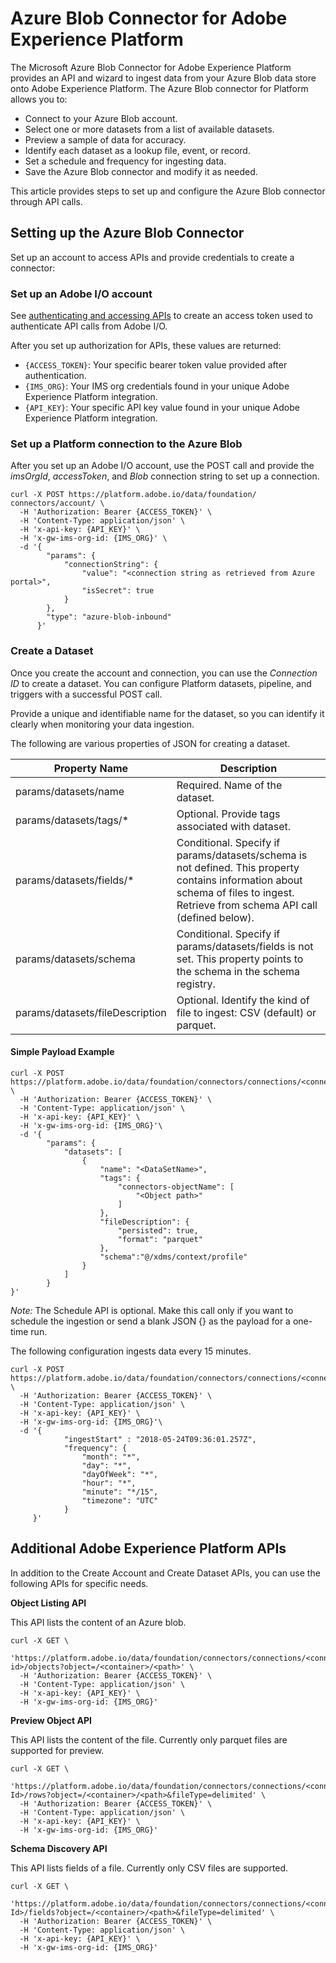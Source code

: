 # Azure Blob Connector for Adobe Experience Platform

The Microsoft Azure Blob Connector for Adobe Experience Platform provides an API and wizard to ingest data from your Azure Blob data store onto Adobe Experience Platform. The Azure Blob connector for Platform allows you to:

* Connect to your Azure Blob account.
* Select one or more datasets from a list of available datasets.
* Preview a sample of data for accuracy.
* Identify each dataset as a lookup file, event, or record.
* Set a schedule and frequency for ingesting data.
* Save the Azure Blob connector and modify it as needed.

This article provides steps to set up and configure the Azure Blob connector through API calls.


## Setting up the Azure Blob Connector
Set up an account to access APIs and provide credentials to create a connector:

<!---### Prerequisites
* Register the schema of the incoming file.
* Register the metadata associated with the file, such as *DataSetName*, *UserID*, *IMSOrg*, and *ConnectionParameters*.
* Get the details of the file ingested using an API call to the Catalog API.--->


### Set up an Adobe I/O account
See [authenticating and accessing APIs](../authenticate_to_acp_tutorial/authenticate_to_acp_tutorial.md) to create an access token used to authenticate API calls from Adobe I/O.

After you set up authorization for APIs, these values are returned:

* `{ACCESS_TOKEN}`: Your specific bearer token value provided after authentication.
* `{IMS_ORG}`: Your IMS org credentials found in your unique Adobe Experience Platform integration.
* `{API_KEY}`: Your specific API key value found in your unique Adobe Experience Platform integration.

### Set up a Platform connection to the Azure Blob
After you set up an Adobe I/O account, use the POST call and provide the *imsOrgId*, *accessToken*, and *Blob* connection string to set up a connection.

```shell
curl -X POST https://platform.adobe.io/data/foundation/ connectors/account/ \
  -H 'Authorization: Bearer {ACCESS_TOKEN}' \
  -H 'Content-Type: application/json' \
  -H 'x-api-key: {API_KEY}' \
  -H 'x-gw-ims-org-id: {IMS_ORG}' \
  -d '{
        "params": {
            "connectionString": {
                "value": "<connection string as retrieved from Azure portal>",
                "isSecret": true
            }
        },
        "type": "azure-blob-inbound"
      }'
```
### Create a Dataset
Once you create the account and connection, you can use the *Connection ID* to create a dataset. You can configure Platform datasets, pipeline, and triggers with a successful POST call.

Provide a unique and identifiable name for the dataset, so you can identify it clearly when monitoring your data ingestion.

The following are various properties of JSON for creating a dataset.

Property Name | Description
------------ | -------------
params/datasets/name	| Required. Name of the dataset.
params/datasets/tags/* | Optional. Provide tags associated with dataset.
params/datasets/fields/*	| Conditional. Specify if params/datasets/schema is not defined. This property contains information about schema of files to ingest. Retrieve from schema API call (defined below).
params/datasets/schema	| Conditional. Specify if params/datasets/fields is not set. This property points to the schema in the schema registry.
params/datasets/fileDescription	| Optional. Identify the kind of file to ingest: CSV (default) or parquet.



#### Simple Payload Example
```shell
curl -X POST https://platform.adobe.io/data/foundation/connectors/connections/<connectionId>/datasets \
  -H 'Authorization: Bearer {ACCESS_TOKEN}' \
  -H 'Content-Type: application/json' \
  -H 'x-api-key: {API_KEY}' \
  -H 'x-gw-ims-org-id: {IMS_ORG}'\
  -d '{
        "params": {
            "datasets": [
                {
                    "name": "<DataSetName>",
                    "tags": {
                        "connectors-objectName": [
                            "<Object path>"
                        ]
                    },
                    "fileDescription": {
                        "persisted": true,
                        "format": "parquet"
                    },
		            "schema":"@/xdms/context/profile"
                }
            ]
        }
}'
```
*Note:* The Schedule API is optional. Make this call only if you want to schedule the ingestion or send a blank JSON {} as the payload for a one-time run.

The following configuration ingests data every 15 minutes.

```shell
curl -X POST https://platform.adobe.io/data/foundation/connectors/connections/<connectionId>/schedule \
  -H 'Authorization: Bearer {ACCESS_TOKEN}' \
  -H 'Content-Type: application/json' \
  -H 'x-api-key: {API_KEY}' \
  -H 'x-gw-ims-org-id: {IMS_ORG}'\
  -d '{
	        "ingestStart" : "2018-05-24T09:36:01.257Z",
	        "frequency": {
                "month": "*",
                "day": "*",
                "dayOfWeek": "*",
                "hour": "*",
                "minute": "*/15",
                "timezone": "UTC"
            }
     }'
```


## Additional Adobe Experience Platform APIs

In addition to the Create Account and Create Dataset APIs, you can use the following APIs for specific needs.

**Object Listing API**

This API lists the content of an Azure blob.

```shell
curl -X GET \
  'https://platform.adobe.io/data/foundation/connectors/connections/<connection id>/objects?object=/<container>/<path>' \
  -H 'Authorization: Bearer {ACCESS_TOKEN}' \
  -H 'Content-Type: application/json' \
  -H 'x-api-key: {API_KEY}' \
  -H 'x-gw-ims-org-id: {IMS_ORG}'
```

**Preview Object API**

This API lists the content of the file. Currently only parquet files are supported for preview.

```shell
curl -X GET \
  'https://platform.adobe.io/data/foundation/connectors/connections/<connection Id>/rows?object=/<container>/<path>&fileType=delimited' \
  -H 'Authorization: Bearer {ACCESS_TOKEN}' \
  -H 'Content-Type: application/json' \
  -H 'x-api-key: {API_KEY}' \
  -H 'x-gw-ims-org-id: {IMS_ORG}'
```
**Schema Discovery API**

This API lists fields of a file. Currently only CSV files are supported.

```shell
curl -X GET \
  'https://platform.adobe.io/data/foundation/connectors/connections/<connection Id>/fields?object=/<container>/<path>&fileType=delimited' \
  -H 'Authorization: Bearer {ACCESS_TOKEN}' \
  -H 'Content-Type: application/json' \
  -H 'x-api-key: {API_KEY}' \
  -H 'x-gw-ims-org-id: {IMS_ORG}'
```
